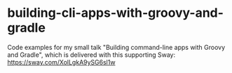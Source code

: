 # building-cli-apps-with-groovy-and-gradle
Code examples for my small talk "Building command-line apps with Groovy and Gradle", which is delivered with this supporting Sway: https://sway.com/XolLgkA9ySG6sl1w
